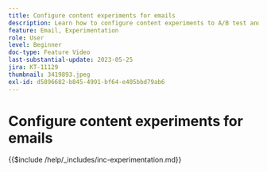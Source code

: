 ```yaml
---
title: Configure content experiments for emails
description: Learn how to configure content experiments to A/B test and explore email content best drives your business objectives.
feature: Email, Experimentation
role: User
level: Beginner
doc-type: Feature Video
last-substantial-update: 2023-05-25
jira: KT-11129
thumbnail: 3419893.jpeg
exl-id: d5896682-b845-4991-bf64-e405bbd79ab6
---
```

# Configure content experiments for emails

{{$include /help/_includes/inc-experimentation.md}}

